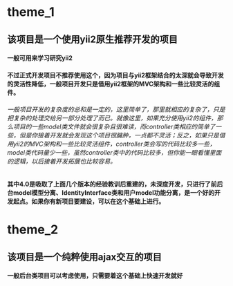 # theme_1
## 该项目是一个使用yii2原生推荐开发的项目
#### 一般可用来学习研究yii2
#### 不过正式开发项目不推荐使用这个，因为项目与yii2框架结合的太深就会导致开发的灵活性降低，一般项目开发只是借用yii2框架的MVC架构和一些比较灵活的组件。
###### 一般项目开发的复杂度的总和是一定的，这里简单了，那里就相应的复杂了，只是把复杂的处理交给另一部分处理了而已。就像这里，如果充分使用yii2的组件，那么项目的一些model类文件就会很复杂且很难读，而controller类相应的简单了一些，但是你接着开发就会发现这个项目很臃肿，一点都不灵活；反之，如果只是借用yii2的MVC架构和一些比较灵活组件，controller类会写的代码比较多一些，model类代码量少一些，虽然controller类中的代码比较多，但你能一眼看懂里面的逻辑，以后接着开发拓展也比较容易。
#### 其中4.0是吸取了上面几个版本的经验教训后重建的，未深度开发，只进行了前后台model模型分离、IdentityInterface类和用户model功能分离，是一个好的开发起点。如果你有新项目要建设，可以在这个基础上进行。

# theme_2
## 该项目是一个纯粹使用ajax交互的项目
#### 一般后台类项目可以考虑使用，只需要着这个基础上快速开发就好